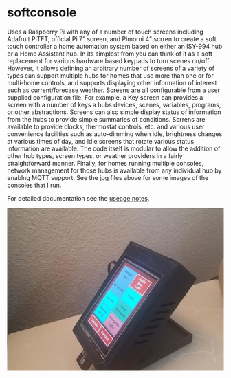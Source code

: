 # softconsole
Uses a Raspberry Pi with any of a number of touch screens including Adafruit PiTFT, official Pi 7" screen, and Pimorni 4" scrren to create a soft touch controller a home automation system based on either an ISY-994 hub or a Home Assistant hub.  In its simplest from you can think of it as a soft replacement for various hardware based keypads to turn scenes on/off.  However, it allows defining an arbitrary number of screens of a variety of types can support multiple hubs for homes that use more than one or for multi-home controls, and supports displaying other information of interest such as current/forecase weather.  Screens are all configurable from a user supplied configuration file. For example, a Key screen can provides a screen with a number of keys a hubs devices, scenes, variables, programs, or other abstractions.  Screens can also simple display status of information from the hubs to provide simple summaries of conditions.  Scrrens are available to provide clocks, thermostat controls, etc. and various user convenience facilities such as auto-dimming when idle, brightness changes at various times of day, and idle screens that rotate various status information are available.  The code itself is modular to allow the addition of other hub types, screen types, or weather providers in a fairly straightforward manner.  Finally, for homes running multiple consoles, network management for those hubs is available from any individual hub by enablng MQTT support.  See the jpg files above for some images of the consoles that I run.

For detailed documentation see the [useage notes](docs/useagenotes.md).

![Console](console.jpg)
